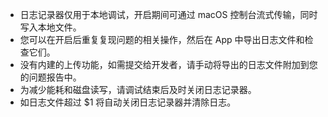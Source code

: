 - 日志记录器仅用于本地调试，开启期间可通过 macOS 控制台流式传输，同时写入本地文件。
- 您可以在开启后重复复现问题的相关操作，然后在 App 中导出日志文件和检查它们。
- 没有内建的上传功能，如需提交给开发者，请手动将导出的日志文件附加到您的问题报告中。
- 为减少能耗和磁盘读写，请调试结束后及时关闭日志记录器。
- 如日志文件超过 $1 将自动关闭日志记录器并清除日志。
